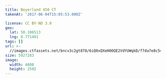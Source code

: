```yaml
---
title: Beyerland 450 CT
takenAt: '2017-06-04T15:05:53.000Z'

license: CC BY-ND 3.0
geo:
  lat: 50.106513
  lng: 8.771491
tags: []
url: >-
  //images.ctfassets.net/bncv3c2gt878/6iQ0xQXeH0OQE2VdYUWqkD/f7da7e8c543b9d28a24d74757be6ebf1/beyerland-450-ct_34251167724_o
size: 5927283
image:
  width: 4608
  height: 2592
---
```

